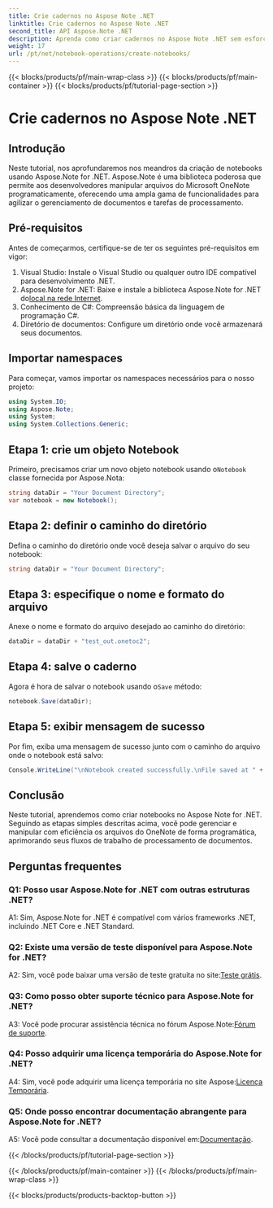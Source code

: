 ```yaml
---
title: Crie cadernos no Aspose Note .NET
linktitle: Crie cadernos no Aspose Note .NET
second_title: API Aspose.Note .NET
description: Aprenda como criar cadernos no Aspose Note .NET sem esforço. Aumente seus fluxos de trabalho de processamento de documentos agora.
weight: 17
url: /pt/net/notebook-operations/create-notebooks/
---
```


{{< blocks/products/pf/main-wrap-class >}}
{{< blocks/products/pf/main-container >}}
{{< blocks/products/pf/tutorial-page-section >}}

# Crie cadernos no Aspose Note .NET

## Introdução

Neste tutorial, nos aprofundaremos nos meandros da criação de notebooks usando Aspose.Note for .NET. Aspose.Note é uma biblioteca poderosa que permite aos desenvolvedores manipular arquivos do Microsoft OneNote programaticamente, oferecendo uma ampla gama de funcionalidades para agilizar o gerenciamento de documentos e tarefas de processamento.

## Pré-requisitos

Antes de começarmos, certifique-se de ter os seguintes pré-requisitos em vigor:

1. Visual Studio: Instale o Visual Studio ou qualquer outro IDE compatível para desenvolvimento .NET.
2.  Aspose.Note for .NET: Baixe e instale a biblioteca Aspose.Note for .NET do[local na rede Internet](https://releases.aspose.com/note/net/).
3. Conhecimento de C#: Compreensão básica da linguagem de programação C#.
4. Diretório de documentos: Configure um diretório onde você armazenará seus documentos.

## Importar namespaces

Para começar, vamos importar os namespaces necessários para o nosso projeto:

```csharp
using System.IO;
using Aspose.Note;
using System;
using System.Collections.Generic;
```

## Etapa 1: crie um objeto Notebook

 Primeiro, precisamos criar um novo objeto notebook usando o`Notebook` classe fornecida por Aspose.Nota:

```csharp
string dataDir = "Your Document Directory";
var notebook = new Notebook();
```

## Etapa 2: definir o caminho do diretório

Defina o caminho do diretório onde você deseja salvar o arquivo do seu notebook:

```csharp
string dataDir = "Your Document Directory";
```

## Etapa 3: especifique o nome e formato do arquivo

Anexe o nome e formato do arquivo desejado ao caminho do diretório:

```csharp
dataDir = dataDir + "test_out.onetoc2";
```

## Etapa 4: salve o caderno

 Agora é hora de salvar o notebook usando o`Save` método:

```csharp
notebook.Save(dataDir);
```

## Etapa 5: exibir mensagem de sucesso

Por fim, exiba uma mensagem de sucesso junto com o caminho do arquivo onde o notebook está salvo:

```csharp
Console.WriteLine("\nNotebook created successfully.\nFile saved at " + dataDir);
```

## Conclusão

Neste tutorial, aprendemos como criar notebooks no Aspose Note for .NET. Seguindo as etapas simples descritas acima, você pode gerenciar e manipular com eficiência os arquivos do OneNote de forma programática, aprimorando seus fluxos de trabalho de processamento de documentos.

## Perguntas frequentes

### Q1: Posso usar Aspose.Note for .NET com outras estruturas .NET?

A1: Sim, Aspose.Note for .NET é compatível com vários frameworks .NET, incluindo .NET Core e .NET Standard.

### Q2: Existe uma versão de teste disponível para Aspose.Note for .NET?

 A2: Sim, você pode baixar uma versão de teste gratuita no site:[Teste grátis](https://releases.aspose.com/).

### Q3: Como posso obter suporte técnico para Aspose.Note for .NET?

 A3: Você pode procurar assistência técnica no fórum Aspose.Note:[Fórum de suporte](https://forum.aspose.com/c/note/28).

### Q4: Posso adquirir uma licença temporária do Aspose.Note for .NET?

A4: Sim, você pode adquirir uma licença temporária no site Aspose:[Licença Temporária](https://purchase.aspose.com/temporary-license/).

### Q5: Onde posso encontrar documentação abrangente para Aspose.Note for .NET?

 A5: Você pode consultar a documentação disponível em:[Documentação](https://reference.aspose.com/note/net/).



{{< /blocks/products/pf/tutorial-page-section >}}

{{< /blocks/products/pf/main-container >}}
{{< /blocks/products/pf/main-wrap-class >}}

{{< blocks/products/products-backtop-button >}}
